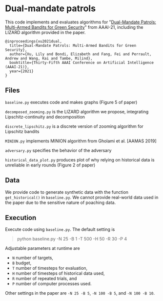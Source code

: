 # Dual-mandate patrols

This code implements and evaluates algorithms for "[Dual-Mandate Patrols: Multi-Armed Bandits for Green Security](https://arxiv.org/abs/2009.06560)" from AAAI-21, including the LIZARD algorithm provided in the paper.

```
@inproceedings{xu2021dual,
  title={Dual-Mandate Patrols: Multi-Armed Bandits for Green Security},
  author={Xu, Lily and Bondi, Elizabeth and Fang, Fei and Perrault, Andrew and Wang, Kai and Tambe, Milind},
  booktitle={Thirty-Fifth AAAI Conference on Artificial Intelligence (AAAI-21)},
  year={2021}
}
```

## Files

`baseline.py` executes code and makes graphs (Figure 5 of paper)

`decomposed_zooming.py` is the LIZARD algorithm we propose, integrating Lipschitz-continuity and decomposition

`discrete_lipschitz.py` is a discrete version of zooming algorithm for Lipschitz bandits

`MINION.py` implements MINION algorithm from Gholami et al. [AAMAS 2019]

`adversary.py` specifies the behavior of the adversary

`historical_data_plot.py` produces plot of why relying on historical data is unreliable in early rounds (Figure 2 of paper)


## Data
We provide code to generate synthetic data with the function `get_historical()` in `baseline.py`. We cannot provide real-world data used in the paper due to the sensitive nature of poaching data.


## Execution
Execute code using `baseline.py`. The default setting is
> python baseline.py -N 25 -B 1 -T 500 -H 50 -R 30 -P 4

Adjustable parameters at runtime are
- `N` number of targets,
- `B` budget,
- `T` number of timesteps for evaluation,
- `H` number of timesteps of historical data used,
- `R` number of repeated trials, and
- `P` number of computer processes used.

Other settings in the paper are `-N 25 -B 5`, `-N 100 -B 5`, and `-N 100 -B 10`.
